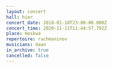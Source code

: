 ```yaml
---
layout: concert
hall: hier
concert_date: 2018-01-10T23:00:00.000Z
concert_time: 2020-11-11T11:44:57.792Z
place: moskwa
repertoire: rachmaninov
musicians: daan
in_archive: true
cancelled: false
---
```

